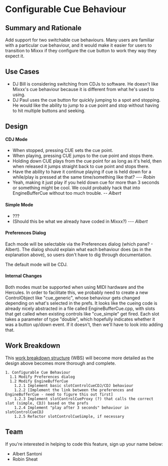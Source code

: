 # Configurable Cue Behaviour

## Summary and Rationale

Add support for two switchable cue behaviours. Many users are familiar
with a particular cue behaviour, and it would make it easier for users
to transition to Mixxx if they configure the cue button to work they way
they expect it.

## Use Cases

  - DJ Bill is considering switching from CDJs to software. He doesn't
    like Mixxx's cue behaviour because it is different from what he's
    used to using.
  - DJ Paul uses the cue button for quickly jumping to a spot and
    stopping. He would like the ability to jump to a cue point and stop
    without having to hit multiple buttons and seeking.

## Design

#### CDJ Mode

  - When stopped, pressing CUE sets the cue point.
  - When playing, pressing CUE jumps to the cue point and stops there.
  - Holding down CUE plays from the cue point for as long as it's held,
    then when released it jumps straight back to cue point and stops
    there.
  - Have the ability to have it continue playing if cue is held down for
    a while/play is pressed at the same time/something like that? ---
    *Robin*
  - Yeah, making it just play if you held down cue for more than 3
    seconds or something might be cool. We could probably hack that into
    EngineBufferCue without too much trouble. -- *Albert*

#### Simple Mode

  - ???
  - (Should this be what we already have coded in Mixxx?) --- *Albert*

#### Preferences Dialog

Each mode will be selectable via the Preferences dialog (which pane? -
Albert). The dialog should explain what each behaviour does (as in the
explanation above), so users don't have to dig through documentation.

The default mode will be CDJ.

#### Internal Changes

Both modes must be supported when using MIDI hardware and the Hercules.
In order to facilitate this, we probably need to create a new
ControlObject like "cue\_generic", whose behaviour gets changed
depending on what's selected in the prefs. It looks like the cueing code
is already nicely abstracted in a file called EngineBufferCue.cpp, with
slots that get called when existing controls like "cue\_simple" get
fired. Each slot takes a parameter of type "double", which hopefully
indicates whether it was a button up/down event. If it doesn't, then
we'll have to look into adding that.

## Work Breakdown

This [work breakdown
structure](http://en.wikipedia.org/wiki/Work_breakdown_structure) (WBS)
will become more detailed as the design above becomes more thorough and
complete.

    1. Configurable Cue Behaviour
      1.1 Modify Preferences dialog
      1.2 Modify EngineBufferCue
        1.2.1 Implement basic slotControlCueCDJ/CDJ behaviour
        1.2.2 [Implement the link between the preferences and EngineBufferCue - need to figure this out first]
        1.2.3 Implement slotControlCueProxy (?) that calls the correct slot (simple, CDJ) based on the prefs
        1.2.4 Implement "play after 3 seconds" behaviour in slotControlCueCDJ
        1.2.5 Refactor slotControlCueSimple, if necessary

## Team

If you're interested in helping to code this feature, sign up your name
below:

  - Albert Santoni
  - Robin Sheat

